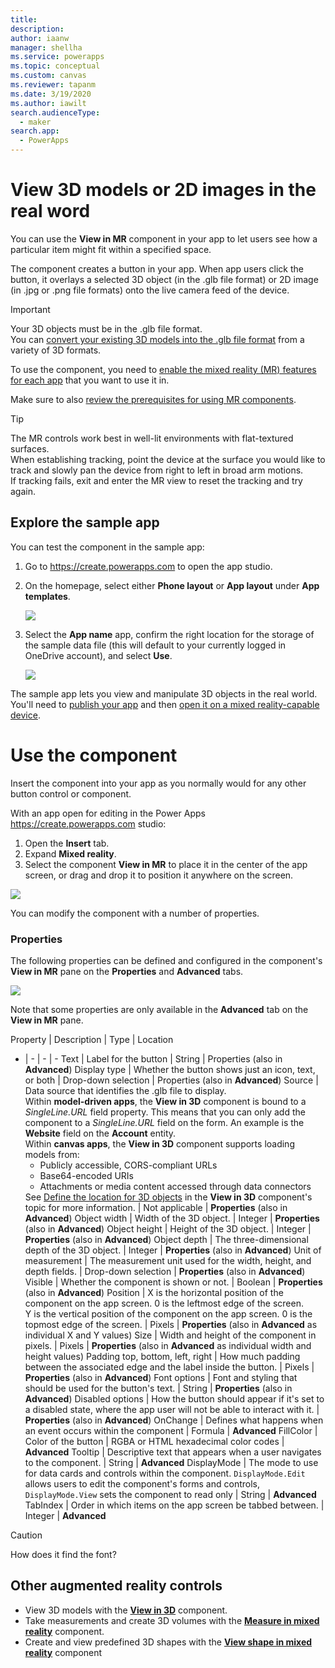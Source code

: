 ```yaml
---
title: 
description: 
author: iaanw
manager: shellha
ms.service: powerapps
ms.topic: conceptual
ms.custom: canvas
ms.reviewer: tapanm
ms.date: 3/19/2020
ms.author: iawilt
search.audienceType: 
  - maker
search.app: 
  - PowerApps
---
```


# View 3D models or 2D images in the real word

You can use the **View in MR** component in your app to let users see how a particular item might fit within a specified space. 

The component creates a button in your app. When app users click the button, it overlays a selected 3D object (in the .glb file format) or 2D image (in .jpg or .png file formats) onto the live camera feed of the device. 


>[!IMPORTANT]
>Your 3D objects must be in the .glb file format.  
>You can [convert your existing 3D models into the .glb file format](/dynamics365/mixed-reality/import-tool/) from a variety of 3D formats.

To use the component, you need to [enable the mixed reality (MR) features for each app](#enable-the-mixed-reality-features-for-each-app) that you want to use it in. 

Make sure to also [review the prerequisites for using MR components](mixed-reality-overview.md#prerequisites).

>[!TIP]
>The MR controls work best in well-lit environments with flat-textured surfaces.  
>When establishing tracking, point the device at the surface you would like to track and slowly pan the device from right to left in broad arm motions.  
>If tracking fails, exit and enter the MR view to reset the tracking and try again.

## Explore the sample app

You can test the component in the sample app:

1. Go to https://create.powerapps.com to open the app studio.
2. On the homepage, select either **Phone layout** or **App layout** under **App templates**.

    ![](./media/augmented-overview/augmented-template.png)

1. Select the **App name** app, confirm the right location for the storage of the sample data file (this will default to your currently logged in OneDrive account), and select **Use**.

    ![](./media/augmented-3d/augmented-3d-template.png)

The sample app lets you view and manipulate 3D objects in the real world. You'll need to [publish your app](save-publish-app.md) and then [open it on a mixed reality-capable device](../../user/run-app-client.md).


# Use the component

Insert the component into your app as you normally would for any other button control or component.

With an app open for editing in the Power Apps https://create.powerapps.com studio:

1. Open the **Insert** tab.
2. Expand **Mixed reality**.
3. Select the component **View in MR** to place it in the center of the app screen, or drag and drop it to position it anywhere on the screen.

  ![](./media/augmented-view-mr/augmented-view-mr.png)

You can modify the component with a number of properties.

### Properties

The following properties can be defined and configured in the component's **View in MR** pane on the **Properties** and **Advanced** tabs. 

![](./media/augmented-view-mr/augmented-view-mr-properties.png)

Note that some properties are only available in the **Advanced** tab on the **View in MR** pane.

Property | Description | Type | Location
- | - | - | -
Text | Label for the button | String | Properties (also in **Advanced**)
Display type | Whether the button shows just an icon, text, or both | Drop-down selection | Properties (also in **Advanced**)
Source | Data source that identifies the .glb file to display. <br/>Within **model-driven apps**, the **View in 3D** component is bound to a *SingleLine.URL* field property. This means that you can only add the component to a *SingleLine.URL* field on the form. An example is the **Website** field on the **Account** entity. <br/>Within **canvas apps**, the **View in 3D** component supports loading models from:<br/><ul><li>Publicly accessible, CORS-compliant URLs</li><li>Base64-encoded URIs</li><li>Attachments or media content accessed through data connectors</li></ul>See [Define the location for 3D objects](mixed-reality-component-view-3d.md#define-the-location-for-3d-objects) in the **View in 3D** component's topic for more information. | Not applicable | **Properties** (also in **Advanced**)
Object width | Width of the 3D object. | Integer | **Properties** (also in **Advanced**)
Object height | Height of the 3D object. | Integer | **Properties** (also in **Advanced**)
Object depth | The three-dimensional depth of the 3D object. | Integer | **Properties** (also in **Advanced**)
Unit of measurement | The measurement unit used for the width, height, and depth fields. | Drop-down selection | **Properties** (also in **Advanced**)
Visible | Whether the component is shown or not. | Boolean | **Properties** (also in **Advanced**)
Position | X is the horizontal position of the component on the app screen. 0 is the leftmost edge of the screen. <br/>Y is the vertical position of the component on the app screen. 0 is the topmost edge of the screen. | Pixels | **Properties** (also in **Advanced** as individual X and Y values)
Size | Width and height of the component in pixels. | Pixels | **Properties** (also in **Advanced** as individual width and height values)
Padding top, bottom, left, right | How much padding between the associated edge and the label inside the button. | Pixels | **Properties** (also in **Advanced**)
Font options | Font and styling that should be used for the button's text. | String | **Properties** (also in **Advanced**)
Disabled options | How the button should appear if it's set to a disabled state, where the app user will not be able to interact with it. | **Properties** (also in **Advanced**)
OnChange | Defines what happens when an event occurs within the component | Formula | **Advanced**
FillColor | Color of the button | RGBA or HTML hexadecimal color codes | **Advanced**
Tooltip | Descriptive text that appears when a user navigates to the component. | String | **Advanced**
DisplayMode | The mode to use for data cards and controls within the component. `DisplayMode.Edit` allows users to edit the component's forms and controls, `DisplayMode.View` sets the component to read only | String | **Advanced**
TabIndex | Order in which items on the app screen be tabbed between. | Integer | **Advanced**


>[!CAUTION]
>How does it find the font?





## Other augmented reality controls
- View 3D models with the **[View in 3D](mixed-reality-component-view-3d.md)** component.
- Take measurements and create 3D volumes with the **[Measure in mixed reality](mixed-reality-component-measure-distance.md)** component.
- Create and view predefined 3D shapes with the **[View shape in mixed reality](mixed-reality-component-view-shape.md)** component


